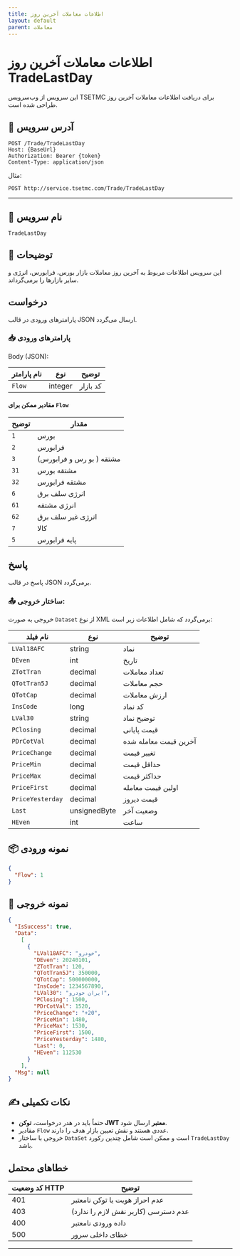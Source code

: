 ```yaml
---
title: اطلاعات معاملات آخرین روز
layout: default
parent: معاملات
---
```


# اطلاعات معاملات آخرین روز TradeLastDay

این سرویس از وب‌سرویس TSETMC برای دریافت اطلاعات معاملات آخرین روز طراحی شده است.

## 📌 آدرس سرویس

```
POST /Trade/TradeLastDay
Host: {BaseUrl}
Authorization: Bearer {token}
Content-Type: application/json
```

مثال:
```
POST http://service.tsetmc.com/Trade/TradeLastDay
```

---

## 🧾 نام سرویس

`TradeLastDay`

## 🎯 توضیحات

این سرویس اطلاعات مربوط به آخرین روز معاملات بازار بورس، فرابورس، انرژی و سایر بازارها را برمی‌گرداند.

## درخواست

پارامترهای ورودی در قالب JSON ارسال می‌گردد.

### 📥 پارامترهای ورودی

Body (JSON):

| نام پارامتر | نوع     | توضیح                                                                                                                                           |
| ----------- | ------- | ----------------------------------------------------------------------------------------------------------------------------------------------- |
| `Flow`      | integer | کد بازار |

#### مقادیر ممکن برای `Flow`

| توضیح | مقدار |
|-------|-------|
| `1`  | بورس |
| `2`  | فرابورس |
| `3` |  مشتقه ( بو رس و فرابورس) |
| `31` |  مشتقه بورس |
| `32` |  مشتقه فرابورس |
| `6` |  انرژی سلف برق |
| `61` |  انرژی مشتقه |
| `62` |  انرژی غیر سلف برق |
| `7` | کالا |
| `5` | پایه فرابورس |

## پاسخ

پاسخ در قالب JSON برمی‌گردد.

### 📤 ساختار خروجی:

خروجی به صورت `Dataset` از نوع XML برمی‌گردد که شامل اطلاعات زیر است:

| نام فیلد         | نوع          | توضیح                 |
| ---------------- | ------------ | --------------------- |
| `LVal18AFC`      | string       | نماد                  |
| `DEven`          | int          | تاریخ                 |
| `ZTotTran`       | decimal      | تعداد معاملات         |
| `QTotTran5J`     | decimal      | حجم معاملات           |
| `QTotCap`        | decimal      | ارزش معاملات          |
| `InsCode`        | long         | کد نماد               |
| `LVal30`         | string       | توضیح نماد            |
| `PClosing`       | decimal      | قیمت پایانی           |
| `PDrCotVal`      | decimal      | آخرین قیمت معامله شده |
| `PriceChange`    | decimal      | تغییر قیمت            |
| `PriceMin`       | decimal      | حداقل قیمت            |
| `PriceMax`       | decimal      | حداکثر قیمت           |
| `PriceFirst`     | decimal      | اولین قیمت معامله     |
| `PriceYesterday` | decimal      | قیمت دیروز            |
| `Last`           | unsignedByte | وضعیت آخر             |
| `HEven`          | int          | ساعت                  |

## 📦 نمونه ورودی 

```json
{
  "Flow": 1
}
```

## 📄 نمونه خروجی

```json
{
  "IsSuccess": true,
  "Data":
    [
      {
        "LVal18AFC": "خودرو",
        "DEven": 20240101,
        "ZTotTran": 120,
        "QTotTran5J": 350000,
        "QTotCap": 500000000,
        "InsCode": 1234567890,
        "LVal30": "ایران خودرو",
        "PClosing": 1500,
        "PDrCotVal": 1520,
        "PriceChange": "+20",
        "PriceMin": 1480,
        "PriceMax": 1530,
        "PriceFirst": 1500,
        "PriceYesterday": 1480,
        "Last": 0,
        "HEven": 112530
      }
    ],
  "Msg": null
}

```


## ✍️ نکات تکمیلی

- حتماً باید در هدر درخواست، **توکن JWT معتبر** ارسال شود.
- مقادیر `Flow` عددی هستند و نقش تعیین بازار هدف را دارند.
- خروجی با ساختار `DataSet` است و ممکن است شامل چندین رکورد `TradeLastDay` باشد.

## خطاهای محتمل

| کد وضعیت HTTP | توضیح |
|---------------|-------|
| 401 | عدم احراز هویت یا توکن نامعتبر |
| 403 | عدم دسترسی (کاربر نقش لازم را ندارد) |
| 400 | داده ورودی نامعتبر |
| 500 | خطای داخلی سرور |

---

